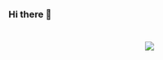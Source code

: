<!--
**ShallowRecall/ShallowRecall** is a ✨ _special_ ✨ repository because its `README.md` (this file) appears on your GitHub profile.

Here are some ideas to get you started:

- 🔭 I’m currently working on ...
- 🌱 I’m currently learning ...
- 👯 I’m looking to collaborate on ...
- 🤔 I’m looking for help with ...
- 💬 Ask me about ...
- 📫 How to reach me: ...
- 😄 Pronouns: ...
- ⚡ Fun fact: ...
-->
### Hi there 👋
<h1 align="center"> <a href="https://sunguoqi.com/"> <img src="https://readme-typing-svg.herokuapp.com/?lines=console.log(%22Hello%2C%20World!%22);ShallowRecall祝您今天愉快!&center=true&size=27"> </a> </h1>
<!-- ![Github Stats](https://github-readme-stats.vercel.app/api?username=ShallowRecall&show_icons=true&theme=dark&count_private=true)

![Most Used Languages](https://github-readme-stats.vercel.app/api/top-langs/?username=ShallowRecall&theme=dark&layout=compact) -->

<div align="center"> <img height="137px" src="https://github-readme-stats.vercel.app/api?username=ShallowRecall&hide_title=true&hide_border=true&show_icons=trueline_height=21&text_color=000&icon_color=000&bg_color=0,ea6161,ffc64d,fffc4d,52fa5a&theme=graywhite" /> </div>

<div align="center"> <img src="https://github-readme-stats.vercel.app/api/top-langs/?username=ShallowRecall&hide_title=true&hide_border=true&layout=compact&langs_count=6&text_color=000&icon_color=fff&bg_color=0,52fa5a,4dfcff,c64dff&theme=graywhite" /> </div>

<div align="center"> <img src="https://github-profile-trophy.vercel.app/?username=ShallowRecall" /> </div>

[![Ashutosh's github activity graph](https://github-readme-activity-graph.vercel.app/graph?username=ShallowRecall&bg_color=fffff0&color=708090&line=24292e&point=24292e&area=true&hide_border=true)](https://github.com/ashutosh00710/github-readme-activity-graph)

<div align="center"> <img src="https://github-readme-streak-stats.herokuapp.com/?user=ShallowRecall" /> </div>

<div align="center"> <img src="https://stats.justsong.cn/api/github?username=ShallowRecall&theme=dark"> </div>

